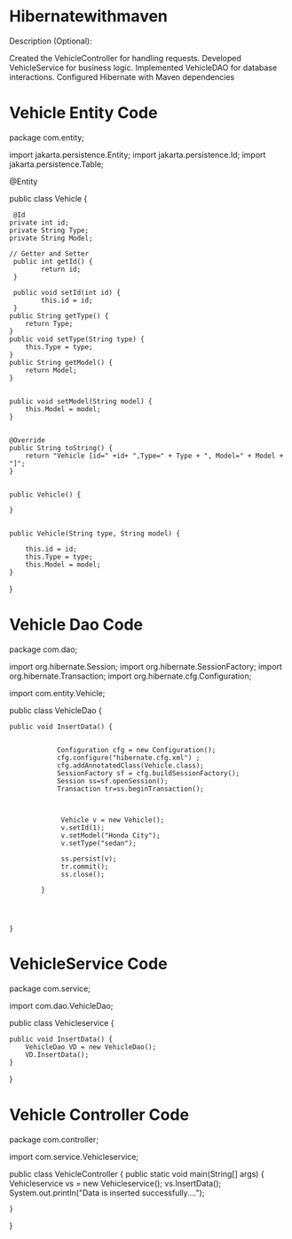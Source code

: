 # Hibernatewithmaven

Description (Optional):

 Created the VehicleController for handling requests.
Developed VehicleService for business logic.
Implemented VehicleDAO for database interactions.
Configured Hibernate with Maven dependencies

# Vehicle Entity Code
package com.entity;

import jakarta.persistence.Entity;
import jakarta.persistence.Id;
import jakarta.persistence.Table;

@Entity

public class Vehicle {
	
	 @Id
	private int id;
	private String Type;
	private String Model;
	
	// Getter and Setter 
	 public int getId() {
	        return id;
	 }

	 public void setId(int id) {
	        this.id = id;
	 }
	public String getType() {
		return Type;
	}
	public void setType(String type) {
		this.Type = type;
	}
	public String getModel() {
		return Model;
	}
	
	
	public void setModel(String model) {
		this.Model = model;
	}
	
	
	@Override
	public String toString() {
		return "Vehicle [id=" +id+ ",Type=" + Type + ", Model=" + Model + "]";
	}
	
	
	public Vehicle() {
		
	}
	
	
	public Vehicle(String type, String model) {
		
		this.id = id;
        this.Type = type;
        this.Model = model;
	}
	
		
	
	

}

# Vehicle Dao Code

package com.dao;

import org.hibernate.Session;
import org.hibernate.SessionFactory;
import org.hibernate.Transaction;
import org.hibernate.cfg.Configuration;

import com.entity.Vehicle;

public class VehicleDao {
	
	public void InsertData() {
		
			
				Configuration cfg = new Configuration();
				cfg.configure("hibernate.cfg.xml") ;
				cfg.addAnnotatedClass(Vehicle.class);
				SessionFactory sf = cfg.buildSessionFactory();
				Session ss=sf.openSession();
				Transaction tr=ss.beginTransaction();
				
				
				
				 Vehicle v = new Vehicle();
				 v.setId(1);
				 v.setModel("Honda City");
				 v.setType("sedan");
				 
				 ss.persist(v);
				 tr.commit();
				 ss.close();
		        
			}

		

		
	}


# VehicleService Code
package com.service;

import com.dao.VehicleDao;

public class Vehicleservice {
	
	public void InsertData() {
		VehicleDao VD = new VehicleDao();
		VD.InsertData();
	}

}

# Vehicle Controller Code

package com.controller;

import com.service.Vehicleservice;

public class VehicleController {
	public static void main(String[] args) {
		Vehicleservice vs = new  Vehicleservice();
		vs.InsertData();
		System.out.println("Data is inserted successfully....");
		
	}

}


